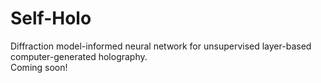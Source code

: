 # Self-Holo
Diffraction model-informed neural network for unsupervised layer-based computer-generated holography.<br>
Coming soon!
